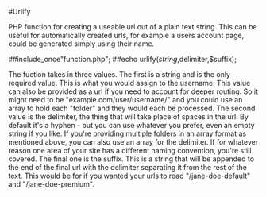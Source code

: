#Urlify

PHP function for creating a useable url out of a plain text string. This can be useful for automatically created urls, for example a users account page, could be generated simply using their name.

##include_once"function.php";
##echo urlify($string,$delimiter,$suffix);

The fuction takes in three values. The first is a string and is the only required value. This is what you would assign to the username. This value can also be provided as a url if you need to account for deeper routing. So it might need to be "example.com/user/username/" and you could use an array to hold each "folder" and they would each be processed. The second value is the delimiter, the thing that will take place of spaces in the url. By default it's a hyphen - but you can use whatever you prefer, even an empty string if you like. If you're providing multiple folders in an array format as mentioned above, you can also use an array for the delimiter. If for whatever reason one area of your site has a different naming convention, you're still covered. The final one is the suffix. This is a string that will be appended to the end of the final url with the delimiter separating it from the rest of the text. This would be for if you wanted your urls to read "/jane-doe-default" and "/jane-doe-premium".
